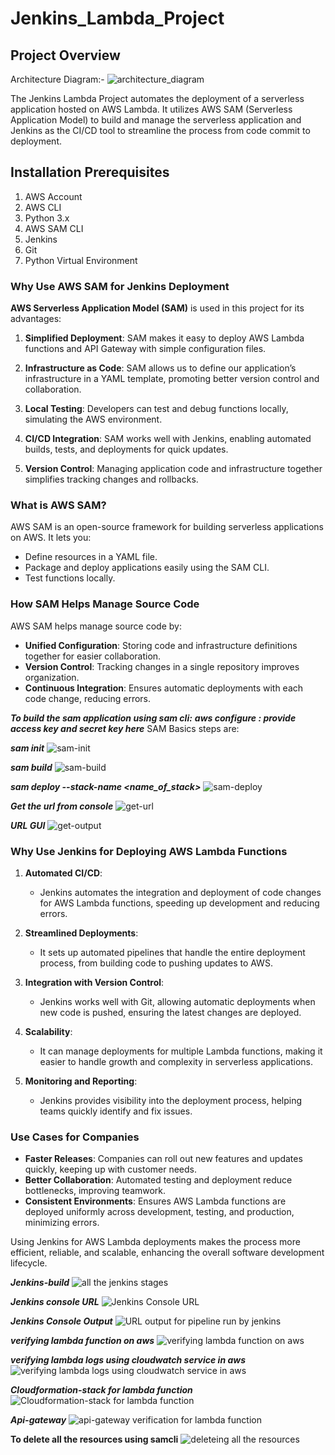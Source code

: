 # Jenkins_Lambda_Project

## Project Overview
Architecture Diagram:-
![architecture_diagram](output_screenshots/architecture.png)

The Jenkins Lambda Project automates the deployment of a serverless application hosted on AWS Lambda. It utilizes AWS SAM (Serverless Application Model) to build and manage the serverless application and Jenkins as the CI/CD tool to streamline the process from code commit to deployment.

## Installation Prerequisites

1. AWS Account
2. AWS CLI
3. Python 3.x
4. AWS SAM CLI
5. Jenkins
6. Git
7. Python Virtual Environment

### Why Use AWS SAM for Jenkins Deployment

**AWS Serverless Application Model (SAM)** is used in this project for its advantages:

1. **Simplified Deployment**: SAM makes it easy to deploy AWS Lambda functions and API Gateway with simple configuration files.
  
2. **Infrastructure as Code**: SAM allows us to define our application’s infrastructure in a YAML template, promoting better version control and collaboration.

3. **Local Testing**: Developers can test and debug functions locally, simulating the AWS environment.

4. **CI/CD Integration**: SAM works well with Jenkins, enabling automated builds, tests, and deployments for quick updates.

5. **Version Control**: Managing application code and infrastructure together simplifies tracking changes and rollbacks.

### What is AWS SAM?

AWS SAM is an open-source framework for building serverless applications on AWS. It lets you:

- Define resources in a YAML file.
- Package and deploy applications easily using the SAM CLI.
- Test functions locally.

### How SAM Helps Manage Source Code

AWS SAM helps manage source code by:

- **Unified Configuration**: Storing code and infrastructure definitions together for easier collaboration.
- **Version Control**: Tracking changes in a single repository improves organization.
- **Continuous Integration**: Ensures automatic deployments with each code change, reducing errors.

***To build the sam application using sam cli:***
***aws configure : provide access key and secret key here***
SAM Basics steps are: 

***sam init***
![sam-init](output_screenshots/sam_init.png)

***sam build***
![sam-build](output_screenshots/sam_build.png)

***sam deploy --stack-name <name_of_stack>***
![sam-deploy](output_screenshots/sam_deploy.png)

***Get the url from console***
![get-url](output_screenshots/url.png)

***URL GUI***
![get-output](output_screenshots/hello_world.png)


### Why Use Jenkins for Deploying AWS Lambda Functions

1. **Automated CI/CD**:
   - Jenkins automates the integration and deployment of code changes for AWS Lambda functions, speeding up development and reducing errors.

2. **Streamlined Deployments**:
   - It sets up automated pipelines that handle the entire deployment process, from building code to pushing updates to AWS.

3. **Integration with Version Control**:
   - Jenkins works well with Git, allowing automatic deployments when new code is pushed, ensuring the latest changes are deployed.

4. **Scalability**:
   - It can manage deployments for multiple Lambda functions, making it easier to handle growth and complexity in serverless applications.

5. **Monitoring and Reporting**:
   - Jenkins provides visibility into the deployment process, helping teams quickly identify and fix issues.

### Use Cases for Companies

- **Faster Releases**: Companies can roll out new features and updates quickly, keeping up with customer needs.
- **Better Collaboration**: Automated testing and deployment reduce bottlenecks, improving teamwork.
- **Consistent Environments**: Ensures AWS Lambda functions are deployed uniformly across development, testing, and production, minimizing errors.

Using Jenkins for AWS Lambda deployments makes the process more efficient, reliable, and scalable, enhancing the overall software development lifecycle.

***Jenkins-build***
![all the jenkins stages](output_screenshots/jenkins-build.png)

***Jenkins console URL***
![Jenkins Console URL](output_screenshots/jenkins-url.png)

***Jenkins Console Output***
![URL output for pipeline run by jenkins](output_screenshots/hello-world-jenkins.png)

***verifying lambda function on aws***
![verifying lambda function on aws](output_screenshots/aws-lambda.png)

***verifying lambda logs using cloudwatch service in aws***
![verifying lambda logs using cloudwatch service in aws](output_screenshots/aws-cloudwatch-logs.png)

***Cloudformation-stack for lambda function***
![Cloudformation-stack for lambda function](output_screenshots/aws-cloudformation.png)

***Api-gateway***
![api-gateway verification for lambda function](output_screenshots/aws-api-gateway.png)

**To delete all the resources using samcli**
![deleteing all the resources](output_screenshots/sam-delete.png)
